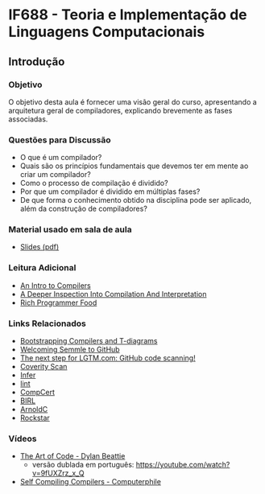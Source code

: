 # IF688 - Teoria e Implementação de Linguagens Computacionais

## Introdução 

### Objetivo

O objetivo desta aula é fornecer uma visão geral do curso, apresentando a arquitetura geral de compiladores, explicando brevemente as fases associadas.

### Questões para Discussão

- O que é um compilador? 
- Quais são os princípios fundamentais que devemos ter em mente ao criar um compilador?
- Como o processo de compilação é dividido? 
- Por que um compilador é dividido em múltiplas fases? 
- De que forma o conhecimento obtido na disciplina pode ser aplicado, além da construção de compiladores?

### Material usado em sala de aula

- [Slides (pdf)](https://drive.google.com/file/d/1ILsT-YQjOCnKIaEV0bcHws9z_cpwCuIG/view?usp=classroom_web&authuser=0)

### Leitura Adicional

- [An Intro to Compilers](https://nicoleorchard.com/blog/compilers)
- [A Deeper Inspection Into Compilation And Interpretation](https://dev.to/vaidehijoshi/a-deeper-inspection-into-compilation-and-interpretation-8bp)
- [Rich Programmer Food](http://steve-yegge.blogspot.com.br/2007/06/rich-programmer-food.html)

### Links Relacionados

- [Bootstrapping Compilers and T-diagrams](https://eschew.wordpress.com/2010/02/28/bootstrapping-compilers-and-t-diagrams/)
- [Welcoming Semmle to GitHub](https://github.blog/2019-09-18-github-welcomes-semmle/)
- [The next step for LGTM.com: GitHub code scanning!](https://github.blog/2022-08-15-the-next-step-for-lgtm-com-github-code-scanning/)
- [Coverity Scan](https://scan.coverity.com/)
- [Infer](https://fbinfer.com)
- [lint](https://developer.android.com/studio/write/lint?hl=pt-br)
- [CompCert](http://compcert.inria.fr)
- [BIRL](https://birl-language.github.io)
- [ArnoldC](https://lhartikk.github.io/ArnoldC/)
- [Rockstar](https://codewithrockstar.com/)

### Vídeos

- [The Art of Code - Dylan Beattie](https://www.youtube.com/watch?v=6avJHaC3C2U)
    - versão dublada em português: https://youtube.com/watch?v=9fUXZrz_x_Q
- [Self Compiling Compilers - Computerphile](https://www.youtube.com/watch?v=lJf2i87jgFA)